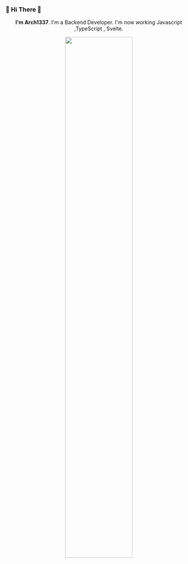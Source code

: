 ###  🔻 Hi There 🔻

<p align="center"><b>I'm Arch1337</b>. I'm a Backend Developer. I'm now working Javascript ,TypeScript , Svelte.</p>
<p align="center">
<p align="center">
  </a>
</p>

<p align="center">
  <img width="60%" src="https://github-readme-stats.vercel.app/api?username=arch1337&show_icons=true&theme=black" />
</p>